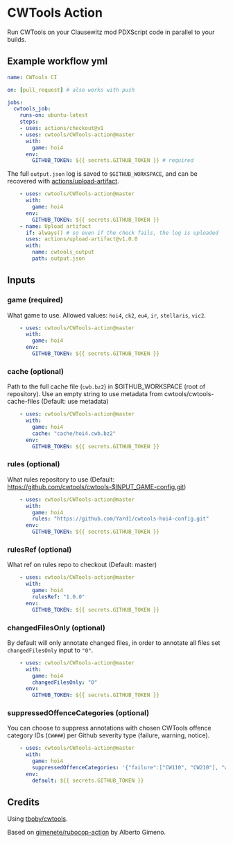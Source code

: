 # CWTools Action
Run CWTools on your Clausewitz mod PDXScript code in parallel to your builds.

## Example workflow yml
```yml
name: CWTools CI

on: [pull_request] # also works with push

jobs:
  cwtools_job:
    runs-on: ubuntu-latest
    steps:
    - uses: actions/checkout@v1
    - uses: cwtools/CWTools-action@master
      with:
        game: hoi4
      env:
        GITHUB_TOKEN: ${{ secrets.GITHUB_TOKEN }} # required

```

The full `output.json` log is saved to `$GITHUB_WORKSPACE`, and can be recovered with [actions/upload-artifact](https://github.com/actions/upload-artifact).
```yml
    - uses: cwtools/CWTools-action@master
      with:
        game: hoi4
      env:
        GITHUB_TOKEN: ${{ secrets.GITHUB_TOKEN }}
    - name: Upload artifact
      if: always() # so even if the check fails, the log is uploaded
      uses: actions/upload-artifact@v1.0.0
      with:
        name: cwtools_output
        path: output.json
```

## Inputs
### game (required)
What game to use. Allowed values: `hoi4`, `ck2`, `eu4`, `ir`, `stellaris`, `vic2`.
```yml
    - uses: cwtools/CWTools-action@master
      with:
        game: hoi4
      env:
        GITHUB_TOKEN: ${{ secrets.GITHUB_TOKEN }}
```
### cache (optional)
Path to the full cache file (`cwb.bz2`) in $GITHUB_WORKSPACE (root of repository). Use an empty string to use metadata from cwtools/cwtools-cache-files (Default: use metadata)
```yml
    - uses: cwtools/CWTools-action@master
      with:
        game: hoi4
        cache: "cache/hoi4.cwb.bz2"
      env:
        GITHUB_TOKEN: ${{ secrets.GITHUB_TOKEN }}
```
### rules (optional)
What rules repository to use (Default: https://github.com/cwtools/cwtools-$INPUT_GAME-config.git)
```yml
    - uses: cwtools/CWTools-action@master
      with:
        game: hoi4
        rules: "https://github.com/Yard1/cwtools-hoi4-config.git"
      env:
        GITHUB_TOKEN: ${{ secrets.GITHUB_TOKEN }}
```
### rulesRef (optional)
What ref on rules repo to checkout (Default: master)
```yml
    - uses: cwtools/CWTools-action@master
      with:
        game: hoi4
        rulesRef: "1.0.0"
      env:
        GITHUB_TOKEN: ${{ secrets.GITHUB_TOKEN }}
```
### changedFilesOnly (optional)
By default will only annotate changed files, in order to annotate all files set `changedFilesOnly` input to `"0"`.
```yml
    - uses: cwtools/CWTools-action@master
      with:
        game: hoi4
        changedFilesOnly: "0"
      env:
        GITHUB_TOKEN: ${{ secrets.GITHUB_TOKEN }}
```
### suppressedOffenceCategories (optional)
You can choose to suppress annotations with chosen CWTools offence category IDs (`CW###`) per Github severity type (failure, warning, notice).
```yml
    - uses: cwtools/CWTools-action@master
      with:
        game: hoi4
        suppressedOffenceCategories: '{"failure":["CW110", "CW210"], "warning":[], "notice":[]}' # will suppress CW110 and CW210 category failures, but will show those for warnings and notices
      env:
        default: ${{ secrets.GITHUB_TOKEN }}
```

## Credits
Using [tboby/cwtools](https://github.com/tboby/cwtools).

Based on [gimenete/rubocop-action](https://github.com/gimenete/rubocop-action) by Alberto Gimeno.